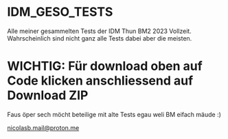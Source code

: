 # IDM_GESO_TESTS
Alle meiner gesammelten Tests der IDM Thun BM2 2023 Vollzeit.
Wahrscheinlich sind nicht ganz alle Tests dabei aber die meisten.

<H1>WICHTIG: Für download oben auf Code klicken anschliessend auf Download ZIP</H1>

Faus öper sech möcht beteilige mit alte Tests egau weli BM eifach mäude :)

nicolasb.mail@proton.me
